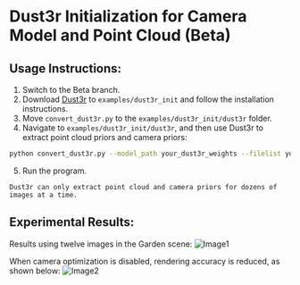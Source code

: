 # Dust3r Initialization for Camera Model and Point Cloud (Beta)

## Usage Instructions:
1. Switch to the Beta branch.
2. Download [Dust3r](https://github.com/naver/dust3r) to `examples/dust3r_init` and follow the installation instructions.
3. Move `convert_dust3r.py` to the `examples/dust3r_init/dust3r` folder.
4. Navigate to `examples/dust3r_init/dust3r`, and then use Dust3r to extract point cloud priors and camera priors:
```bash
python convert_dust3r.py --model_path your_dust3r_weights --filelist your_image_path
```
5. Run the program.

```{note}
Dust3r can only extract point cloud and camera priors for dozens of images at a time.
```

## Experimental Results:

Results using twelve images in the Garden scene:
![Image1](../../images/camera.gif)

When camera optimization is disabled, rendering accuracy is reduced, as shown below:
![Image2](../../images/nocamera.gif)